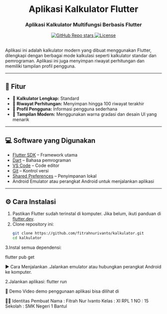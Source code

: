<div align="center">
  <h1 align="center">Aplikasi Kalkulator Flutter</h1>
  <h3>Aplikasi Kalkulator Multifungsi Berbasis Flutter</h3>

  <a href="https://github.com/fitrahnurivanto/kalkulator">
    <img alt="GitHub Repo stars" src="https://img.shields.io/github/stars/fitrahnurivanto/kalkulator">
  </a>
  <a href="https://github.com/fitrahnurivanto/kalkulator/blob/main/LICENSE">
    <img alt="License" src="https://img.shields.io/badge/license-MIT-orange">
  </a>
</div>

<br/>

Aplikasi ini adalah kalkulator modern yang dibuat menggunakan Flutter, dilengkapi dengan berbagai mode kalkulasi seperti kalkulator standar dan pemrograman. Aplikasi ini juga menyimpan riwayat perhitungan dan memiliki tampilan profil pengguna.

---

## 📌 Fitur

- 🔢 **Kalkulator Lengkap:** Standard 
- 🧠 **Riwayat Perhitungan:** Menyimpan hingga 100 riwayat terakhir
- 👤 **Profil Pengguna:** Informasi pengguna sederhana
- 🎨 **Tampilan Modern:** Menggunakan warna gradasi dan desain UI yang menarik

---

## 💻 Software yang Digunakan

- [Flutter SDK](https://flutter.dev) – Framework utama
- [Dart](https://dart.dev) – Bahasa pemrograman
- [VS Code](https://code.visualstudio.com/) – Code editor
- [Git](https://git-scm.com/) – Kontrol versi
- [Shared Preferences](https://pub.dev/packages/shared_preferences) – Penyimpanan lokal
- Android Emulator atau perangkat Android untuk menjalankan aplikasi

---

## ⚙️ Cara Instalasi

1. Pastikan Flutter sudah terinstal di komputer. Jika belum, ikuti panduan di [flutter.dev](https://flutter.dev/docs/get-started/install).
2. Clone repository ini:
   ```bash
   git clone https://github.com/fitrahnurivanto/kalkulator.git
   cd kalkulator

3.Instal semua dependensi:

flutter pub get


▶️ Cara Menjalankan
.Jalankan emulator atau hubungkan perangkat Android ke komputer.

2.Jalankan aplikasi:
flutter run


🎥 Demo
Video demo penggunaan aplikasi bisa dilihat di 


🙋‍♂️ Identitas Pembuat
Nama     : Fitrah Nur Ivanto
Kelas    : XI RPL 1
NO       : 15 
Sekolah  : SMK Negeri 1 Bantul


